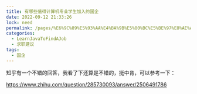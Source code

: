 ```yaml
---
title: 有哪些值得计算机专业学生加入的国企
date: 2022-09-12 21:33:26
lock: need
permalink: /pages/%E6%9C%89%E5%93%AA%E4%BA%9B%E5%80%BC%E5%BE%97%E8%AE%A1%E7%AE%97%E6%9C%BA%E4%B8%93%E4%B8%9A%E5%AD%A6%E7%94%9F%E5%8A%A0%E5%85%A5%E7%9A%84%E5%9B%BD%E4%BC%81
categories:
  - LearnJavaToFindAJob
  - 求职建议
tags:
  - 国企
---
```



知乎有一个不错的回答，我看了下还算是不错的，挺中肯，可以参考一下：

https://www.zhihu.com/question/285730093/answer/2506491786

